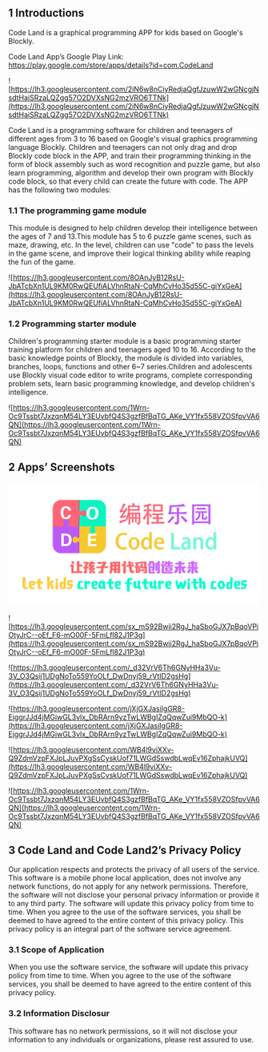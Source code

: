 
## 1 Introductions

Code Land is a graphical programming APP for kids based on Google's Blockly.

Code Land App’s Google Play Link: https://play.google.com/store/apps/details?id=com.CodeLand

![https://lh3.googleusercontent.com/2iN6w8nCiyRedjaQgfJzuwW2wGNcgjNsdtHaiSRzaLQZgg57O2DVXsNG2mzVRO6TTNk](https://lh3.googleusercontent.com/2iN6w8nCiyRedjaQgfJzuwW2wGNcgjNsdtHaiSRzaLQZgg57O2DVXsNG2mzVRO6TTNk)

Code Land is a programming software for children and teenagers of different ages from 3 to 16 based on Google's visual graphics programming language Blockly. Children and teenagers can not only drag and drop Blockly code block in the APP, and train their programming thinking in the form of block assembly such as word recognition and puzzle game, but also learn programming, algorithm and develop their own program with Blockly code block, so that every child can create the future with code.
The APP has the following two modules:

### 1.1 The programming game module

This module is designed to help children develop their intelligence between the ages of 7 and 13.This module has 5 to 6 puzzle game scenes, such as maze, drawing, etc. In the level, children can use "code" to pass the levels in the game scene, and improve their logical thinking ability while reaping the fun of the game.

![https://lh3.googleusercontent.com/8OAnJyB12RsU-JbATcbXn1UL9KM0RwQEUfiALVhnRtaN-CqMhCvHo35d55C-giYxGeA](https://lh3.googleusercontent.com/8OAnJyB12RsU-JbATcbXn1UL9KM0RwQEUfiALVhnRtaN-CqMhCvHo35d55C-giYxGeA)

### 1.2 Programming starter module

Children's programming starter module is a basic programming starter training platform for children and teenagers aged 10 to 16. According to the basic knowledge points of Blockly, the module is divided into variables, branches, loops, functions and other 6~7 series.Children and adolescents use Blockly visual code editor to write programs, complete corresponding problem sets, learn basic programming knowledge, and develop children's intelligence.

![https://lh3.googleusercontent.com/1Wrn-Oc9Tssbt7JxzqnM54LY3EUvbfQ4S3gzfBfBqTG_AKe_VY1fx558VZOSfpvVA6QN](https://lh3.googleusercontent.com/1Wrn-Oc9Tssbt7JxzqnM54LY3EUvbfQ4S3gzfBfBqTG_AKe_VY1fx558VZOSfpvVA6QN)

## 2 Apps’ Screenshots

![Code Land App_Splash Screen Pic](https://raw.githubusercontent.com/JedLee6/PublicPicBed/main/img/Code%20Land%20App_Splash%20Screen%20Pic.png)



![https://lh3.googleusercontent.com/sx_mS92Bwii2RgJ_haSboGJX7pBqoVPiOtyJrC--oEf_F6-mO00F-5FmLfl82J1P3g](https://lh3.googleusercontent.com/sx_mS92Bwii2RgJ_haSboGJX7pBqoVPiOtyJrC--oEf_F6-mO00F-5FmLfl82J1P3g)



![https://lh3.googleusercontent.com/_d32VrV6Th6GNyHHa3Vu-3V_O3Qsij1UDgNoTo559YoOLf_DwDnyj59_rVtID2gsHg](https://lh3.googleusercontent.com/_d32VrV6Th6GNyHHa3Vu-3V_O3Qsij1UDgNoTo559YoOLf_DwDnyj59_rVtID2gsHg)

![https://lh3.googleusercontent.com/jXjGXJasiIgGR8-EjggrJJd4jMGiwGL3vlx_DbRArn9yzTwLWBgIZqQqwZui9MbQO-k](https://lh3.googleusercontent.com/jXjGXJasiIgGR8-EjggrJJd4jMGiwGL3vlx_DbRArn9yzTwLWBgIZqQqwZui9MbQO-k)

![https://lh3.googleusercontent.com/WB4l9viXXv-Q9ZdmVzpFXJpLJuvPXgSsCyskUof71LWGdSswdbLwqEv16ZphajkUVQ](https://lh3.googleusercontent.com/WB4l9viXXv-Q9ZdmVzpFXJpLJuvPXgSsCyskUof71LWGdSswdbLwqEv16ZphajkUVQ)

![https://lh3.googleusercontent.com/1Wrn-Oc9Tssbt7JxzqnM54LY3EUvbfQ4S3gzfBfBqTG_AKe_VY1fx558VZOSfpvVA6QN](https://lh3.googleusercontent.com/1Wrn-Oc9Tssbt7JxzqnM54LY3EUvbfQ4S3gzfBfBqTG_AKe_VY1fx558VZOSfpvVA6QN)

## 3 Code Land and Code Land2’s Privacy Policy

Our application respects and protects the privacy of all users of the service. This software is a mobile phone local application, does not involve any network functions, do not apply for any network permissions. Therefore, the software will not disclose your personal privacy information or provide it to any third party. The software will update this privacy policy from time to time. When you agree to the use of the software services, you shall be deemed to have agreed to the entire content of this privacy policy. This privacy policy is an integral part of the software service agreement.

### 3.1 Scope of Application

When you use the software service, the software will update this privacy policy from time to time. When you agree to the use of the software services, you shall be deemed to have agreed to the entire content of this privacy policy.

### 3.2 Information Disclosur

This software has no network permissions, so it will not disclose your information to any individuals or organizations, please rest assured to use.
